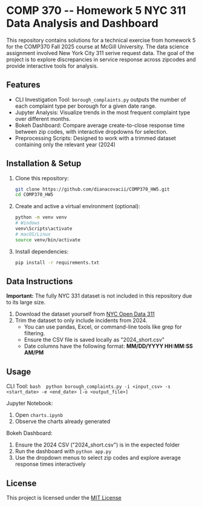 # COMP 370 -- Homework 5 NYC 311 Data Analysis and Dashboard

This repository contains solutions for a technical exercise from homework 5 for the COMP370 Fall 2025 course at McGill University. The data science assignment involved New York City 311 serive request data. The goal of the project is to explore discrepancies in service response across zipcodes and provide interactive tools for analysis. 

## Features
- CLI Investigation Tool: `borough_complaints.py` outputs the number of each complaint type per borough for a given date range. 
- Jupyter Analysis: Visualize trends in the most frequent complaint type over different months. 
- Bokeh Dashboard: Compare average create-to-close response time between zip codes, with interactive dropdowns for selection. 
- Preprocessing Scripts: Designed to work with a trimmed dataset containing only the relevant year (2024)

## Installation & Setup
1. Clone this repository: 

    ```bash
    git clone https://github.com/dianacovacii/COMP370_HW5.git
    cd COMP370_HW5
    ```

2. Create and active a virtual environment (optional): 

    ```bash 
    python -m venv venv
    # Windows 
    venv\Scripts\activate
    # macOS/Linux
    source venv/bin/activate
    ```

3. Install dependencies: 

    ```bash 
    pip install -r requirements.txt
    ```

## Data Instructions

**Important:** The fully NYC 331 dataset is not included in this repository due to its large size. 

1. Download the dataset yourself from [NYC Open Data 311](https://data.cityofnewyork.us/Social-Services/311-Service-Requests-from-2010-to-Present/erm2-nwe9/about_data)
2. Trim the dataset to only include incidents from 2024. 
    - You can use pandas, Excel, or command-line tools like grep for filtering. 
    - Ensure the CSV file is saved locally as "2024_short.csv"
    - Date columns have the following format: **MM/DD/YYYY HH:MM:SS AM/PM**

## Usage

CLI Tool: 
    ```bash 
    python borough_complaints.py -i <input_csv> -s <start_date> -e <end_date> [-o <output_file>]
    ``` 

Jupyter Notebook: 
1. Open `charts.ipynb`
2. Observe the charts already generated

Bokeh Dashboard: 
1. Ensure the 2024 CSV ("2024_short.csv") is in the expected folder
2. Run the dashboard with `python app.py`
3. Use the dropdown menus to select zip codes and explore average response times interactively

## License 
This project is licensed under the [MIT License](LICENSE)


